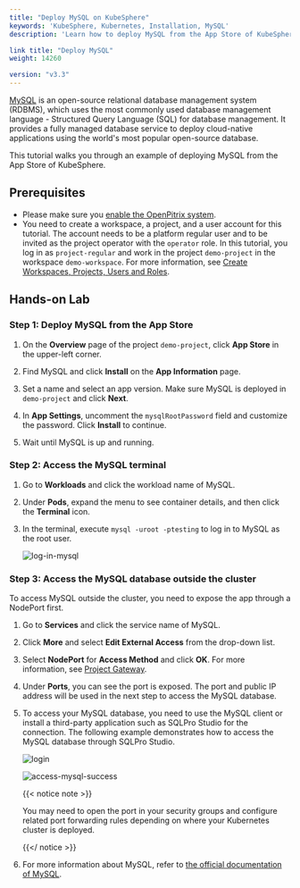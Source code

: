 ```yaml
---
title: "Deploy MySQL on KubeSphere"
keywords: 'KubeSphere, Kubernetes, Installation, MySQL'
description: 'Learn how to deploy MySQL from the App Store of KubeSphere and access its service.'

link title: "Deploy MySQL"
weight: 14260

version: "v3.3"
---
```

[MySQL](https://www.mysql.com/) is an open-source relational database management system (RDBMS), which uses the most commonly used database management language - Structured Query Language (SQL) for database management. It provides a fully managed database service to deploy cloud-native applications using the world's most popular open-source database.

This tutorial walks you through an example of deploying MySQL from the App Store of KubeSphere.

## Prerequisites

- Please make sure you [enable the OpenPitrix system](../../../pluggable-components/app-store/).
- You need to create a workspace, a project, and a user account for this tutorial. The account needs to be a platform regular user and to be invited as the project operator with the `operator` role. In this tutorial, you log in as `project-regular` and work in the project `demo-project` in the workspace `demo-workspace`. For more information, see [Create Workspaces, Projects, Users and Roles](../../../quick-start/create-workspace-and-project/).

## Hands-on Lab

### Step 1: Deploy MySQL from the App Store

1. On the **Overview** page of the project `demo-project`, click **App Store** in the upper-left corner.

2. Find MySQL and click **Install** on the **App Information** page.

3. Set a name and select an app version. Make sure MySQL is deployed in `demo-project` and click **Next**.

4. In **App Settings**, uncomment the `mysqlRootPassword` field and customize the password. Click **Install** to continue.

5. Wait until MySQL is up and running.

### Step 2: Access the MySQL terminal

1. Go to **Workloads** and click the workload name of MySQL.

2. Under **Pods**, expand the menu to see container details, and then click the **Terminal** icon.

3. In the terminal, execute `mysql -uroot -ptesting` to log in to MySQL as the root user.

   ![log-in-mysql](/images/docs/v3.x/appstore/built-in-apps/mysql-app/log-in-mysql.png)

### Step 3: Access the MySQL database outside the cluster

To access MySQL outside the cluster, you need to expose the app through a NodePort first.

1. Go to **Services** and click the service name of MySQL.

2. Click **More** and select **Edit External Access** from the drop-down list.

3. Select **NodePort** for **Access Method** and click **OK**. For more information, see [Project Gateway](../../../project-administration/project-gateway/).

4. Under **Ports**, you can see the port is exposed. The port and public IP address will be used in the next step to access the MySQL database.

5. To access your MySQL database, you need to use the MySQL client or install a third-party application such as SQLPro Studio for the connection. The following example demonstrates how to access the MySQL database through SQLPro Studio.

   ![login](/images/docs/v3.x/appstore/built-in-apps/mysql-app/login.png)

   ![access-mysql-success](/images/docs/v3.x/appstore/built-in-apps/mysql-app/access-mysql-success.png)

   {{< notice note >}}

   You may need to open the port in your security groups and configure related port forwarding rules depending on where your Kubernetes cluster is deployed.

   {{</ notice >}} 

6. For more information about MySQL, refer to [the official documentation of MySQL](https://dev.mysql.com/doc/).
